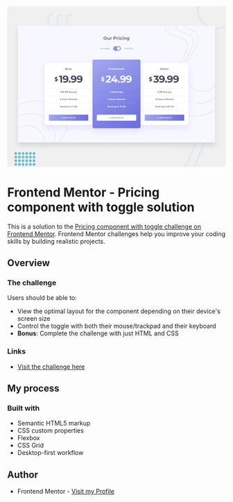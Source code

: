 ![](./screenshot.jpg)

# Frontend Mentor - Pricing component with toggle solution

This is a solution to the [Pricing component with toggle challenge on Frontend Mentor](https://www.frontendmentor.io/challenges/pricing-component-with-toggle-8vPwRMIC). Frontend Mentor challenges help you improve your coding skills by building realistic projects.

## Overview

### The challenge

Users should be able to:

- View the optimal layout for the component depending on their device's screen size
- Control the toggle with both their mouse/trackpad and their keyboard
- **Bonus**: Complete the challenge with just HTML and CSS

### Links

- [Visit the challenge here](https://yup03.github.io/Front-End-mentor/pricing-component-with-toggle-master)

## My process

### Built with

- Semantic HTML5 markup
- CSS custom properties
- Flexbox
- CSS Grid
- Desktop-first workflow

## Author

- Frontend Mentor - [Visit my Profile](https://www.frontendmentor.io/profile/Yup03)
